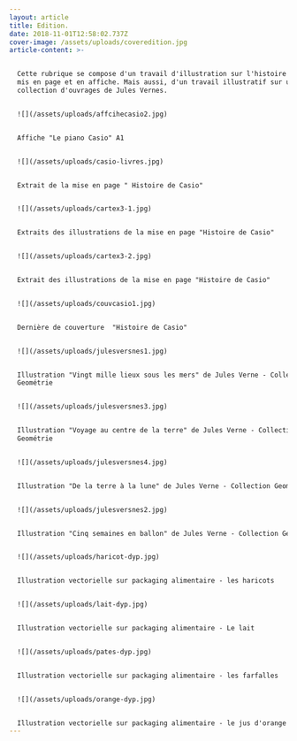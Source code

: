 ```yaml
---
layout: article
title: Edition.
date: 2018-11-01T12:58:02.737Z
cover-image: /assets/uploads/coveredition.jpg
article-content: >-


  Cette rubrique se compose d'un travail d'illustration sur l'histoire de Casio,
  mis en page et en affiche. Mais aussi, d'un travail illustratif sur une
  collection d'ouvrages de Jules Vernes. 


  ![](/assets/uploads/affcihecasio2.jpg)


  Affiche "Le piano Casio" A1


  ![](/assets/uploads/casio-livres.jpg)


  Extrait de la mise en page " Histoire de Casio"


  ![](/assets/uploads/cartex3-1.jpg)


  Extraits des illustrations de la mise en page "Histoire de Casio" 


  ![](/assets/uploads/cartex3-2.jpg)


  Extrait des illustrations de la mise en page "Histoire de Casio" 


  ![](/assets/uploads/couvcasio1.jpg)


  Dernière de couverture  "Histoire de Casio" 


  ![](/assets/uploads/julesversnes1.jpg)


  Illustration "Vingt mille lieux sous les mers" de Jules Verne - Collection
  Geométrie


  ![](/assets/uploads/julesversnes3.jpg)


  Illustration "Voyage au centre de la terre" de Jules Verne - Collection
  Geométrie


  ![](/assets/uploads/julesversnes4.jpg)


  Illustration "De la terre à la lune" de Jules Verne - Collection Geométrie


  ![](/assets/uploads/julesversnes2.jpg)


  Illustration "Cinq semaines en ballon" de Jules Verne - Collection Geométrie


  ![](/assets/uploads/haricot-dyp.jpg)


  Illustration vectorielle sur packaging alimentaire - les haricots


  ![](/assets/uploads/lait-dyp.jpg)


  Illustration vectorielle sur packaging alimentaire - Le lait


  ![](/assets/uploads/pates-dyp.jpg)


  Illustration vectorielle sur packaging alimentaire - les farfalles


  ![](/assets/uploads/orange-dyp.jpg)


  Illustration vectorielle sur packaging alimentaire - le jus d'orange
---
```


